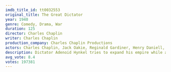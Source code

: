 ```yaml
---
imdb_title_id: tt0032553
original_title: The Great Dictator
year: 1940
genre: Comedy, Drama, War
duration: 125
director: Charles Chaplin
writer: Charles Chaplin
production_company: Charles Chaplin Productions
actors: Charles Chaplin, Jack Oakie, Reginald Gardiner, Henry Daniell, Billy Gilbert, Grace Hayle, Carter DeHaven, Paulette Goddard, Maurice Moscovitch, Emma Dunn, Bernard Gorcey, Paul Weigel, Chester Conklin, Esther Michelson, Hank Mann
description: Dictator Adenoid Hynkel tries to expand his empire while a poor Jewish barber tries to avoid persecution from Hynkel's regime.
avg_vote: 8.4
votes: 197381
---
```

